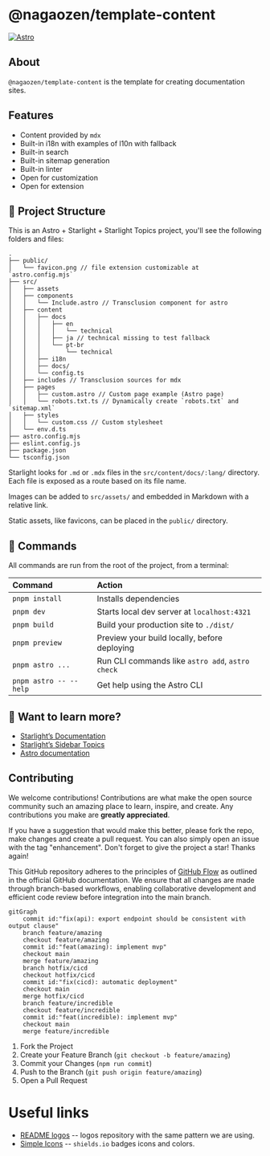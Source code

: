 # @nagaozen/template-content

[![Astro](https://img.shields.io/badge/built_by-astro-BC52EE.svg?style=for-the-badge&logo=astro)](https://astro.build/)

## About

`@nagaozen/template-content` is the template for creating documentation sites.

## Features

- Content provided by `mdx`
- Built-in i18n with examples of l10n with fallback
- Built-in search
- Built-in sitemap generation
- Built-in linter
- Open for customization
- Open for extension


## 🚀 Project Structure

This is an  Astro + Starlight + Starlight Topics project, you'll see the following folders and files:

```
.
├── public/
│   └── favicon.png // file extension customizable at `astro.config.mjs`
├── src/
│   ├── assets
│   ├── components
│   │   └── Include.astro // Transclusion component for astro
│   ├── content
│   │   ├── docs
│   │   │   ├── en
│   │   │   │   └── technical
│   │   │   ├── ja // technical missing to test fallback
│   │   │   └── pt-br
│   │   │       └── technical
│   │   ├── i18n
│   │   ├── docs/
│   │   └── config.ts
│   ├── includes // Transclusion sources for mdx
│   ├── pages
│   │   ├── custom.astro // Custom page example (Astro page)
│   │   └── robots.txt.ts // Dynamically create `robots.txt` and `sitemap.xml`
│   ├── styles
│   │   └── custom.css // Custom stylesheet
│   └── env.d.ts
├── astro.config.mjs
├── eslint.config.js
├── package.json
└── tsconfig.json
```

Starlight looks for `.md` or `.mdx` files in the `src/content/docs/:lang/` directory. Each file is exposed as a route based on its file name.

Images can be added to `src/assets/` and embedded in Markdown with a relative link.

Static assets, like favicons, can be placed in the `public/` directory.

## 🧞 Commands

All commands are run from the root of the project, from a terminal:

| Command                | Action                                           |
|:-----------------------|:-------------------------------------------------|
| `pnpm install`         | Installs dependencies                            |
| `pnpm dev`             | Starts local dev server at `localhost:4321`      |
| `pnpm build`           | Build your production site to `./dist/`          |
| `pnpm preview`         | Preview your build locally, before deploying     |
| `pnpm astro ...`       | Run CLI commands like `astro add`, `astro check` |
| `pnpm astro -- --help` | Get help using the Astro CLI                     |

## 👀 Want to learn more?

* [Starlight’s Documentation](https://starlight.astro.build/)
* [Starlight’s Sidebar Topics](https://starlight-sidebar-topics.netlify.app/)
* [Astro documentation](https://docs.astro.build)

## Contributing

We welcome contributions! Contributions are what make the open source community such an amazing place to learn, inspire, and create. Any contributions you make are **greatly appreciated**.

If you have a suggestion that would make this better, please fork the repo, make changes and create a pull request. You can also simply open an issue with the tag "enhancement". Don't forget to give the project a star! Thanks again!

This GitHub repository adheres to the principles of [GitHub Flow](https://docs.github.com/en/get-started/using-github/github-flow) as outlined in the official GitHub documentation. We ensure that all changes are made through branch-based workflows, enabling collaborative development and efficient code review before integration into the main branch.

```mermaid
gitGraph
    commit id:"fix(api): export endpoint should be consistent with output clause"
    branch feature/amazing
    checkout feature/amazing
    commit id:"feat(amazing): implement mvp"
    checkout main
    merge feature/amazing
    branch hotfix/cicd
    checkout hotfix/cicd
    commit id:"fix(cicd): automatic deployment"
    checkout main
    merge hotfix/cicd
    branch feature/incredible
    checkout feature/incredible
    commit id:"feat(incredible): implement mvp"
    checkout main
    merge feature/incredible
```

1. Fork the Project
1. Create your Feature Branch (`git checkout -b feature/amazing`)
1. Commit your Changes (`npm run commit`)
1. Push to the Branch (`git push origin feature/amazing`)
1. Open a Pull Request

# Useful links
* [README logos](https://stock.adobe.com/br/contributor/208853516/hasan?load_type=author) -- logos repository with the same pattern we are using.
* [Simple Icons](https://simpleicons.org/) -- `shields.io` badges icons and colors.